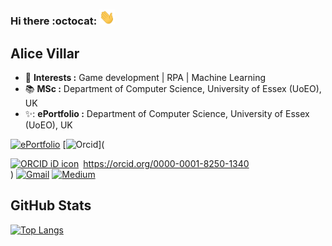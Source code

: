 ### Hi there :octocat: <a target="_blank" rel="noopener noreferrer" href="https://raw.githubusercontent.com/ABSphreak/ABSphreak/master/gifs/Hi.gif"><img src="https://raw.githubusercontent.com/ABSphreak/ABSphreak/master/gifs/Hi.gif" width="25px" style="max-width:100%;"></a>

 

## Alice Villar     

-  :rocket: **Interests :** Game development | RPA | Machine Learning 
-  :books: **MSc :** Department of Computer Science, University of Essex (UoEO), UK 
-  :sparkles:: **ePortfolio :** Department of Computer Science, University of Essex (UoEO), UK 

[![ePortfolio](https://img.shields.io/badge/ePortfolio-46a2f1.svg?&style=for-the-badge&logo=Github&logoColor=white&link=https://alicevillar.github.io/eportifolio-msc-essex/)](https://alicevillar.github.io/eportifolio-msc-essex/)
[![Orcid](https://img.shields.io/badge/ORCID-46a2f1.svg?&style=for-the-badge&logo=orcid&logoColor=white&link=https://orcid.org/0000-0001-8250-1340/)](<div itemscope itemtype="https://schema.org/Person"><a itemprop="sameAs" content="https://orcid.org/0000-0001-8250-1340" href="https://orcid.org/0000-0001-8250-1340" target="orcid.widget" rel="me noopener noreferrer" style="vertical-align:top;"><img src="https://orcid.org/sites/default/files/images/orcid_16x16.png" style="width:1em;margin-right:.5em;" alt="ORCID iD icon">https://orcid.org/0000-0001-8250-1340</a></div>)
[![Gmail](https://img.shields.io/badge/GMAIL-46a2f1.svg?&style=for-the-badge&logo=Gmail&logoColor=white&link=mailto:alsaldanhavillar@gmail.com)](mailto:alsaldanhavillar@gmail.com)
[![Medium](https://img.shields.io/badge/-Medium-46a2f1.svg?&style=for-the-badge&logo=Medium&logoColor=white&link=https://medium.com/@alicevillar)](https://medium.com/@alicevillar) 
 
## GitHub Stats

[![Top Langs](https://github-readme-stats.vercel.app/api/top-langs/?username=alicevillar)](https://github.com/alicevillar/github-readme-stats) 


 

